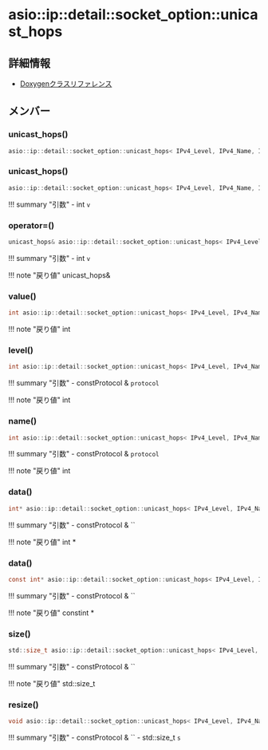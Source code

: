 # asio::ip::detail::socket_option::unicast_hops



## 詳細情報

- [Doxygenクラスリファレンス](https://lang-ship.com/reference/ESP32/latest/classasio_1_1ip_1_1detail_1_1socket__option_1_1unicast__hops.html)

## メンバー

### unicast_hops()



```c
asio::ip::detail::socket_option::unicast_hops< IPv4_Level, IPv4_Name, IPv6_Level, IPv6_Name >::unicast_hops()
```



### unicast_hops()



```c
asio::ip::detail::socket_option::unicast_hops< IPv4_Level, IPv4_Name, IPv6_Level, IPv6_Name >::unicast_hops(int v)
```

!!! summary "引数"
	- int `v` 



### operator=()



```c
unicast_hops& asio::ip::detail::socket_option::unicast_hops< IPv4_Level, IPv4_Name, IPv6_Level, IPv6_Name >::operator=(int v)
```

!!! summary "引数"
	- int `v` 

!!! note "戻り値"
	unicast_hops&



### value()



```c
int asio::ip::detail::socket_option::unicast_hops< IPv4_Level, IPv4_Name, IPv6_Level, IPv6_Name >::value() const
```

!!! note "戻り値"
	int



### level()



```c
int asio::ip::detail::socket_option::unicast_hops< IPv4_Level, IPv4_Name, IPv6_Level, IPv6_Name >::level(const Protocol &protocol) const
```

!!! summary "引数"
	- constProtocol & `protocol` 

!!! note "戻り値"
	int



### name()



```c
int asio::ip::detail::socket_option::unicast_hops< IPv4_Level, IPv4_Name, IPv6_Level, IPv6_Name >::name(const Protocol &protocol) const
```

!!! summary "引数"
	- constProtocol & `protocol` 

!!! note "戻り値"
	int



### data()



```c
int* asio::ip::detail::socket_option::unicast_hops< IPv4_Level, IPv4_Name, IPv6_Level, IPv6_Name >::data(const Protocol &)
```

!!! summary "引数"
	- constProtocol & `` 

!!! note "戻り値"
	int *



### data()



```c
const int* asio::ip::detail::socket_option::unicast_hops< IPv4_Level, IPv4_Name, IPv6_Level, IPv6_Name >::data(const Protocol &) const
```

!!! summary "引数"
	- constProtocol & `` 

!!! note "戻り値"
	constint *



### size()



```c
std::size_t asio::ip::detail::socket_option::unicast_hops< IPv4_Level, IPv4_Name, IPv6_Level, IPv6_Name >::size(const Protocol &) const
```

!!! summary "引数"
	- constProtocol & `` 

!!! note "戻り値"
	std::size_t



### resize()



```c
void asio::ip::detail::socket_option::unicast_hops< IPv4_Level, IPv4_Name, IPv6_Level, IPv6_Name >::resize(const Protocol &, std::size_t s)
```

!!! summary "引数"
	- constProtocol & `` 
	- std::size_t `s` 



